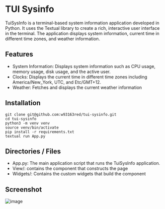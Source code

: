 # TUI Sysinfo

TuiSysInfo is a terminal-based system information application developed in Python. It uses the Textual library to create a rich, interactive user interface in the terminal. The application displays system information, current time in different time zones, and weather information.

## Features
- System Information: Displays system information such as CPU usage, memory usage, disk usage, and the active user.
- Clocks: Displays the current time in different time zones including America/New_York, UTC, and Etc/GMT+12.
- Weather: Fetches and displays the current weather information

## Installation

```
git clone git@github.com:w93163red/tui-sysinfo.git
cd tui-sysinfo
python3 -m venv venv
source venv/bin/activate
pip install -r requirements.txt
textual run App.py
```

## Directories / Files
- App.py: The main application script that runs the TuiSysInfo application.
- View/: contains the component that constructs the page
- Widgets/: Contains the custom widgets that build the component

## Screenshot

![image](https://github.com/w93163red/tui-sysinfo/assets/7308728/f05aa802-743b-4a1f-8421-2b058404fe1a)
